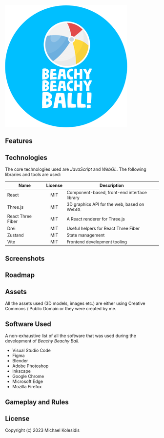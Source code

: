 ![Beachy Beachy Ball Logo](./images/beachy_beachy_ball_background.png)

## Features

## Technologies

The core technologies used are _JavaScript_ and _WebGL_. The following libraries and tools are used:

| Name              | License | Description                                  |
| ----------------- | :-----: | -------------------------------------------- |
| React             |   MIT   | Component-based, front-end interface library |
| Three.js          |   MIT   | 3D graphics API for the web, based on WebGL  |
| React Three Fiber |   MIT   | A React renderer for Three.js                |
| Drei              |   MIT   | Useful helpers for React Three Fiber         |
| Zustand           |   MIT   | State management                             |
| Vite              |   MIT   | Frontend development tooling                 |

## Screenshots

## Roadmap

## Assets

All the assets used (3D models, images etc.) are either using Creative Commons / Public Domain or they were created by me.

## Software Used

A non-exhaustive list of all the software that was used during the development of _Beachy Beachy Ball_.

- Visual Studio Code
- Figma
- Blender
- Adobe Photoshop
- Inkscape
- Google Chrome
- Microsoft Edge
- Mozilla Firefox

## Gameplay and Rules

## License

Copyright (c) 2023 Michael Kolesidis
